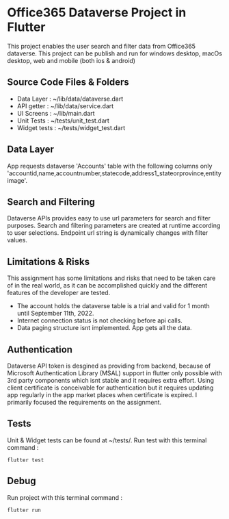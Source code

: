 # Office365 Dataverse Project in Flutter

This project enables the user search and filter data from Office365 dataverse. This project can be publish and run for windows desktop, macOs desktop, web  and mobile (both ios & android)

## Source Code Files & Folders

* Data Layer : ~/lib/data/dataverse.dart
* API getter : ~/lib/data/service.dart
* UI Screens : ~/lib/main.dart
* Unit Tests : ~/tests/unit_test.dart
* Widget tests : ~/tests/widget_test.dart

## Data Layer

App requests dataverse 'Accounts' table with the following columns only 'accountid,name,accountnumber,statecode,address1_stateorprovince,entityimage'.

## Search and Filtering
Dataverse APIs provides easy to use url parameters for search and filter purposes. Search and filtering parameters are created at runtime according to user selections. Endpoint url string is dynamically changes with filter values.


## Limitations & Risks

This assignment has some limitations and risks that need to be taken care of in the real world, as it can be accomplished quickly and the different features of the developer are tested.

* The account holds the dataverse table is a trial and valid for 1 month until September 11th, 2022. 
* Internet connection status is not checking before api calls.
* Data paging structure isnt implemented. App gets all the data. 
 
## Authentication

Dataverse API token is desgined as providing from backend, because of Microsoft Authentication Library (MSAL) support in flutter only possible with 3rd party components which isnt stable and it requires extra effort. Using client certificate is conceivable for authentication but it requires updating app regularly in the app market places when certificate is expired. I primarily focused the requirements on the assignment.

## Tests

Unit & Widget tests can be found at ~/tests/.
Run test with this terminal command : 
```
flutter test
```

## Debug

Run project with this terminal command : 
```
flutter run
```

